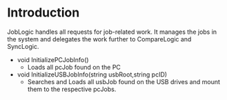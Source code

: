 # Introduction #
JobLogic handles all requests for job-related work. It manages the jobs in the system and delegates the work further to CompareLogic and SyncLogic.

  * void InitializePCJobInfo()
    * Loads all pcJob found on the PC
  * void InitializeUSBJobInfo(string usbRoot,string pcID)
    * Searches and Loads all usbJob found on the USB drives and mount them to the respective pcJobs.